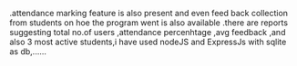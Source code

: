 .attendance marking feature is also present and even feed back collection from students on hoe the program went is also available .there are reports suggesting total no.of users ,attendance percenhtage ,avg feedback ,and also 3 most active students,i have used nodeJS and ExpressJs with sqlite as db,......
